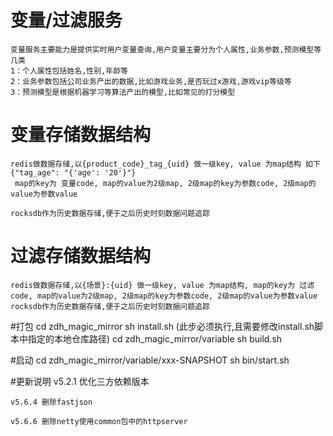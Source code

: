 # 变量/过滤服务
    变量服务主要能力是提供实时用户变量查询,用户变量主要分为个人属性,业务参数,预测模型等几类
    1：个人属性包括姓名,性别,年龄等
    2：业务参数包括公司业务产出的数据,比如游戏业务,是否玩过x游戏,游戏vip等级等
    3：预测模型是根据机器学习等算法产出的模型,比如常见的打分模型
    
# 变量存储数据结构
    redis做数据存储,以{product_code}_tag_{uid} 做一级key, value 为map结构 如下 {"tag_age": "{'age': '20'}"}
     map的key为 变量code, map的value为2级map, 2级map的key为参数code, 2级map的value为参数value
    
    rocksdb作为历史数据存储,便于之后历史时刻数据问题追踪
    
# 过滤存储数据结构
    redis做数据存储,以{场景}:{uid} 做一级key, value 为map结构, map的key为 过滤code, map的value为2级map, 2级map的key为参数code, 2级map的value为参数value
    rocksdb作为历史数据存储,便于之后历史时刻数据问题追踪
    
#打包
    cd zdh_magic_mirror
    sh install.sh (此步必须执行,且需要修改install.sh脚本中指定的本地仓库路径)
    cd zdh_magic_mirror/variable
    sh build.sh
    
#启动
    cd zdh_magic_mirror/variable/xxx-SNAPSHOT
    sh bin/start.sh
    
#更新说明
    v5.2.1 优化三方依赖版本
    
    v5.6.4 删除fastjson 
    
    v5.6.6 删除netty使用common包中的httpserver